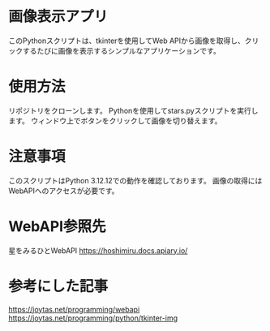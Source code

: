 # 画像表示アプリ
このPythonスクリプトは、tkinterを使用してWeb APIから画像を取得し、クリックするたびに画像を表示するシンプルなアプリケーションです。


# 使用方法
リポジトリをクローンします。
Pythonを使用してstars.pyスクリプトを実行します。
ウィンドウ上でボタンをクリックして画像を切り替えます。


# 注意事項
このスクリプトはPython 3.12.12での動作を確認しております。
画像の取得にはWebAPIへのアクセスが必要です。


# WebAPI参照先
星をみるひとWebAPI
https://hoshimiru.docs.apiary.io/


# 参考にした記事
https://joytas.net/programming/webapi
https://joytas.net/programming/python/tkinter-img
